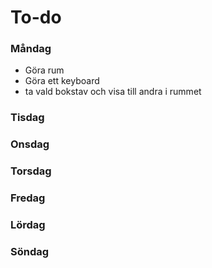 # To-do

### Måndag
- Göra rum
- Göra ett keyboard
- ta vald bokstav och visa till andra i rummet 


### Tisdag


### Onsdag 


### Torsdag 


### Fredag


### Lördag 


### Söndag